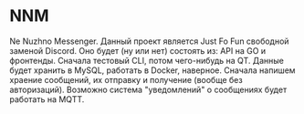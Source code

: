 # NNM
Ne Nuzhno Messenger.
Данный проект является Just Fo Fun свободной заменой Discord.
Оно будет (ну или нет) состоять из: API на GO и фронтенды.
Сначала тестовый CLI, потом чего-нибудь на QT. Данные будет
хранить в MySQL, работать в Docker, наверное. Сначала напишем
храение сообщений, их отправку и получение (вообще без
авторизаций). Возможно система "уведомлений" о сообщениях
будет работать на MQTT.
